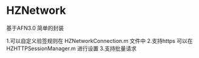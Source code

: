 # HZNetwork
基于AFN3.0 简单的封装

1.可以自定义验签规则在 HZNetworkConnection.m 文件中
2.支持https 可以在 HZHTTPSessionManager.m 进行设置
3.支持批量请求
